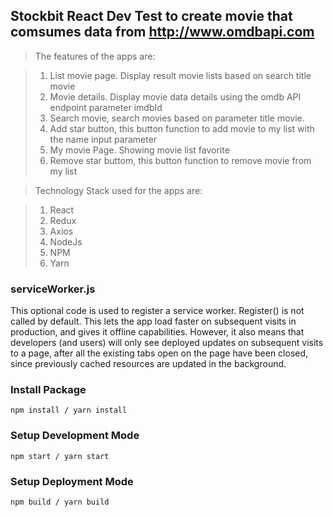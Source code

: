 ## Stockbit React Dev Test to create movie that comsumes data from http://www.omdbapi.com

>The features of the apps are:

  >1. List movie page. Display result movie lists based on search title movie
  >2. Movie details. Display movie data details using the omdb API endpoint parameter imdbId
  >3. Search movie, search movies based on parameter title movie.
  >4. Add star button, this button function to add movie to my list with the name input parameter
  >5. My movie Page. Showing movie list favorite
  >6. Remove star buttom, this button function to remove movie from my list

>Technology Stack used for the apps are:

  >1. React
  >2. Redux 
  >3. Axios
  >4. NodeJs
  >5. NPM
  >6. Yarn
  
### serviceWorker.js
 This optional code is used to register a service worker. Register() is not called by default.
 This lets the app load faster on subsequent visits in production, and gives it offline capabilities. However, it also means that developers (and users) will only see deployed updates on subsequent visits to a page, after all the existing tabs open on the page have been closed, since previously cached resources are updated in the background.

### Install Package

```
npm install / yarn install
```

### Setup Development Mode

```
npm start / yarn start
```

### Setup Deployment Mode

```
npm build / yarn build
```

